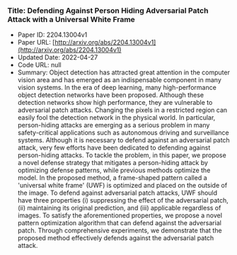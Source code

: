 ### Title: Defending Against Person Hiding Adversarial Patch Attack with a Universal White Frame
* Paper ID: 2204.13004v1
* Paper URL: [http://arxiv.org/abs/2204.13004v1](http://arxiv.org/abs/2204.13004v1)
* Updated Date: 2022-04-27
* Code URL: null
* Summary: Object detection has attracted great attention in the computer vision area
and has emerged as an indispensable component in many vision systems. In the
era of deep learning, many high-performance object detection networks have been
proposed. Although these detection networks show high performance, they are
vulnerable to adversarial patch attacks. Changing the pixels in a restricted
region can easily fool the detection network in the physical world. In
particular, person-hiding attacks are emerging as a serious problem in many
safety-critical applications such as autonomous driving and surveillance
systems. Although it is necessary to defend against an adversarial patch
attack, very few efforts have been dedicated to defending against person-hiding
attacks. To tackle the problem, in this paper, we propose a novel defense
strategy that mitigates a person-hiding attack by optimizing defense patterns,
while previous methods optimize the model. In the proposed method, a
frame-shaped pattern called a 'universal white frame' (UWF) is optimized and
placed on the outside of the image. To defend against adversarial patch
attacks, UWF should have three properties (i) suppressing the effect of the
adversarial patch, (ii) maintaining its original prediction, and (iii)
applicable regardless of images. To satisfy the aforementioned properties, we
propose a novel pattern optimization algorithm that can defend against the
adversarial patch. Through comprehensive experiments, we demonstrate that the
proposed method effectively defends against the adversarial patch attack.

